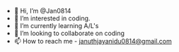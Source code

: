 - 👋 Hi, I’m @Jan0814
- 👀 I’m interested in coding.
- 🌱 I’m currently learning A/L's
- 💞️ I’m looking to collaborate on coding
- 📫 How to reach me - januthjayanidu0814@gmail.com


<!---
Jan0814/Jan0814 is a ✨ special ✨ repository because its `README.md` (this file) appears on your GitHub profile.
You can click the Preview link to take a look at your changes.
--->

